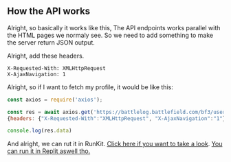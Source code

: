 

## How the API works
Alright, so basically it works like this, The API endpoints works parallel with the HTML pages we normaly see. So we need to add something to make the server return JSON output. 

Alright, add these headers.
```
X-Requested-With: XMLHttpRequest
X-AjaxNavigation: 1
```

Alright, so if I want to fetch my profile, it would be like this:
```js
const axios = require('axios');

const res = await axios.get('https://battlelog.battlefield.com/bf3/user/Nefomemes',
{headers: {"X-Requested-With":"XMLHttpRequest", "X-AjaxNavigation":"1"}})

console.log(res.data)
```

And alright, we can rut it in RunKit. [Click here if you want to take a look](https://runkit.com/nefomemes/axios-battlelog-api-user). [You can run it in Replit aswell tho.](https://repl.it/@Nefomemes/axios-battlelog-api-user#index.js)

